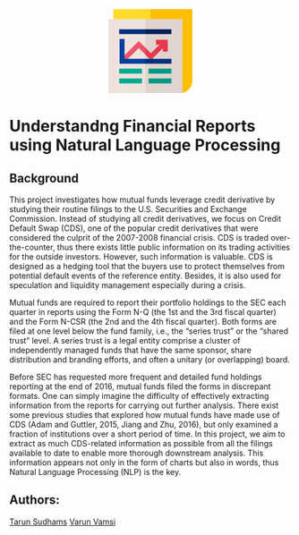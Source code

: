 <center> <img src="Website/images/news.svg" width="150" height="150"> </center>

# Understandng Financial Reports using Natural Language Processing


## Background

This project investigates how mutual funds leverage credit derivative by studying their routine filings to the U.S. Securities and Exchange Commission. Instead of studying all credit derivatives, we focus on Credit Default Swap (CDS), one of the popular credit derivatives that were considered the culprit of the 2007-2008 financial crisis. CDS is traded over-the-counter, thus there exists little public information on its trading activities for the outside investors. However, such information is valuable. CDS is designed as a hedging tool that the buyers use to protect themselves from potential default events of the reference entity. Besides, it is also used for speculation and liquidity management especially during a crisis.

Mutual funds are required to report their portfolio holdings to the SEC each quarter in reports using the Form N-Q (the 1st and the 3rd fiscal quarter) and the Form N-CSR (the 2nd and the 4th fiscal quarter). Both forms are filed at one level below the fund family, i.e., the “series trust” or the “shared trust” level. A series trust is a legal entity comprise a cluster of independently managed funds that have the same sponsor, share distribution and branding efforts, and often a unitary (or overlapping) board.

Before SEC has requested more frequent and detailed fund holdings reporting at the end of 2016, mutual funds filed the forms in discrepant formats. One can simply imagine the difficulty of effectively extracting information from the reports for carrying out further analysis. There exist some previous studies that explored how mutual funds have made use of CDS (Adam and Guttler, 2015, Jiang and Zhu, 2016), but only examined a fraction of institutions over a short period of time. In this project, we aim to extract as much CDS-related information as possible from all the filings available to date to enable more thorough downstream analysis. This information appears not only in the form of charts but also in words, thus Natural Language Processing (NLP) is the key.






## Authors: 

[Tarun Sudhams](https://github.com/sudhamstarun)
[Varun Vamsi](https://github.com/Varunvamsi)
